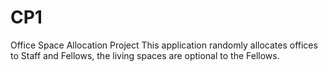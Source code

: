 # CP1
Office Space Allocation Project
This application randomly allocates offices to Staff and Fellows, the living spaces are optional to the Fellows.
